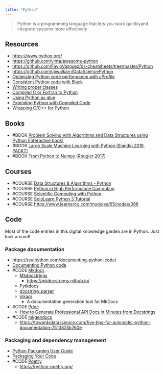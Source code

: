 ```yaml
---
title: "Python"
---
```


> Python is a programming language that lets you work quicklyand integrate systems more effectively

## Resources
- https://www.python.org/
- https://github.com/vinta/awesome-python
- https://github.com/FavioVazquez/ds-cheatsheets/tree/master/Python
- https://github.com/ujjwalkarn/DataSciencePython
- [Optimizing Python code performance with cProfile](https://blog.alookanalytics.com/2017/03/21/python-profiling-basics/)
- [Consistent Python code with Black](https://www.mattlayman.com/blog/2018/python-code-black/)
- [Writing proper classes](https://aboucaud.github.io/slides/2016/python-classes)
- [Compiled C or Fortran to Python](http://people.duke.edu/~ccc14/sta-663/FromCompiledToPython.html)
- [Using Python as glue](https://docs.scipy.org/doc/numpy-1.13.0/user/c-info.python-as-glue.html)
- [Extending Python with Compiled Code](https://github.com/AstroHackWeek/AstroHackWeek2014/blob/master/day4/ExtendingPython.ipynb)
- [Wrapping C/C++ for Python](https://intermediate-and-advanced-software-carpentry.readthedocs.io/en/latest/c++-wrapping.html)

## Books
- #BOOK [Problem Solving with Algorithms and Data Structures using Python (Interactive book)](https://runestone.academy/runestone/books/published/pythonds/index.html)
- #BOOK [Large Scale Machine Learning with Python (Sjandin 2016, PACKT)](https://www.packtpub.com/big-data-and-business-intelligence/large-scale-machine-learning-python)
- #BOOK [From Python to Numpy (Rougier 2017)](http://www.labri.fr/perso/nrougier/from-python-to-numpy/)

## Courses
- #COURSE [Data Structures & Algorithms - Python](https://pythonschool.net/category/data-structures-algorithms.html)
- #COURSE [Python in High Performance Computing](https://www.futurelearn.com/courses/python-in-hpc)
- #COURSE [Scientific Computing with Python](https://www.freecodecamp.org/learn/scientific-computing-with-python/)
- #COURSE [SoloLearn Python 3 Tutorial](https://www.sololearn.com/Course/Python/)
- #COURSE https://www.learneroo.com/modules/65/nodes/366

## Code
Most of the code entries in this digital knowledge garden are in Python. Just look around!

### Package documentation
- https://realpython.com/documenting-python-code/
- [Documenting Python code](https://aboucaud.github.io/slides/2016/python-docstrings)
- #CODE [Mkdocs](https://github.com/mkdocs/mkdocs/)
	- [Mkdocstrings](https://github.com/mkdocstrings/mkdocstrings)
		- https://mkdocstrings.github.io/
	- [Pytkdocs](https://github.com/mkdocstrings/pytkdocs)
	- [docstring_parser](https://github.com/rr-/docstring_parser)
	- [mkapi](https://github.com/daizutabi/mkapi)
		- A documentation generation tool for MkDocs
- #CODE [Pdoc](https://pdoc.dev/)
	- [How to Generate Professional API Docs in Minutes from Docstrings](https://towardsdatascience.com/how-to-generate-professional-api-docs-in-minutes-from-docstrings-aed0341bbda7)
- #CODE [mkgendocs](https://github.com/davidenunes/mkgendocs)
	- https://towardsdatascience.com/five-tips-for-automatic-python-documentation-7513825b760e

### Packaging and dependency management
- [Python Packaging User Guide](https://packaging.python.org/en/latest/)
- [Packaging Your Code](https://docs.python-guide.org/shipping/packaging/)
- #CODE [Poetry](https://github.com/python-poetry/poetry)
	- https://python-poetry.org/
